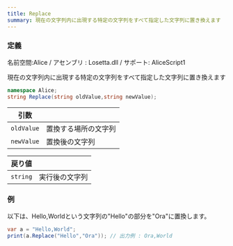 ```yaml
---
title: Replace
summary: 現在の文字列内に出現する特定の文字列をすべて指定した文字列に置き換えます
---
```

### 定義
名前空間:Alice / アセンブリ : Losetta.dll / サポート: AliceScript1

 現在の文字列内に出現する特定の文字列をすべて指定した文字列に置き換えます

```cs title="AliceScript"
namespace Alice;
string Replace(string oldValue,string newValue);
```

|引数| |
|-|-|
|`oldValue`|置換する場所の文字列|
|`newValue`|置換後の文字列|

|戻り値| |
|-|-|
|`string`|実行後の文字列|
### 例
以下は、Hello,Worldという文字列の"Hello"の部分を"Ora"に置換します。

```cs title="AliceScript"
var a = "Hello,World";
print(a.Replace("Hello","Ora")); // 出力例 : Ora,World
```

